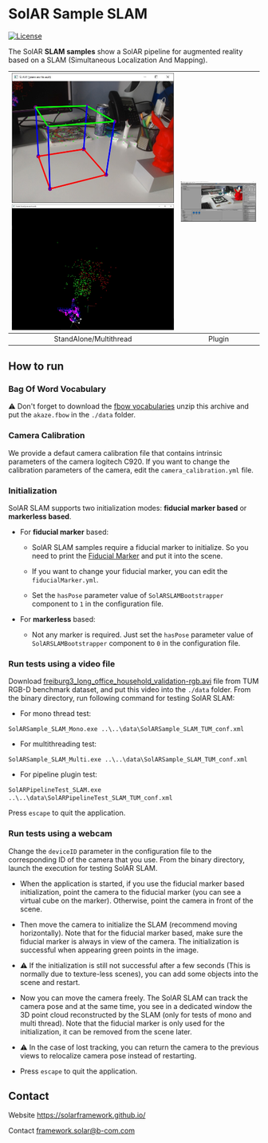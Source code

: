 # SolAR Sample SLAM

[![License](https://img.shields.io/github/license/SolARFramework/Sample-Slam?style=flat-square&label=License)](https://www.apache.org/licenses/LICENSE-2.0)


The SolAR **SLAM samples** show a SolAR pipeline for augmented reality based on a SLAM (Simultaneous Localization And Mapping).


| ![](./SolARSample_SLAM_Multi/cube.jpg) ![](./SolARSample_SLAM_Multi/pointcloud.jpg) | ![](./SolARPipeline_SLAM/plugin.jpg) |
|:-:|:-:|
| StandAlone/Multithread | Plugin | 


## How to run

### Bag Of Word Vocabulary

:warning: Don't forget to download the [fbow vocabularies](https://github.com/SolarFramework/binaries/releases/download/fbow%2F0.0.1%2Fwin/fbow_voc.zip) unzip this archive and put the `akaze.fbow` in the `./data` folder.

### Camera Calibration

We provide a defaut camera calibration file that contains intrinsic parameters of the camera logitech C920.
If you want to change the calibration parameters of the camera, edit the `camera_calibration.yml` file.

### Initialization

SolAR SLAM supports two initialization modes: **fiducial marker based** or **markerless based**.

* For **fiducial marker** based:
	* SolAR SLAM samples require a fiducial marker to initialize. So you need to print the [Fiducial Marker](./SolARSample_SLAM_Mono/FiducialMarker.gif) and put it into the scene.

	* If you want to change your fiducial marker, you can edit the `fiducialMarker.yml`.
	
	* Set the `hasPose` parameter value of `SolARSLAMBootstrapper` component to `1` in the configuration file.
	
* For **markerless** based:
    * Not any marker is required. Just set the `hasPose` parameter value of `SolARSLAMBootstrapper` component to `0` in the configuration file.

### Run tests using a video file

Download [freiburg3_long_office_household_validation-rgb.avi](https://vision.in.tum.de/rgbd/dataset/freiburg3/rgbd_dataset_freiburg3_long_office_household_validation-rgb.avi) file from TUM RGB-D benchmark dataset, and put this video into the `./data` folder.
From the binary directory, run following command for testing SolAR SLAM:

* For mono thread test:
<pre><code>SolARSample_SLAM_Mono.exe ..\..\data\SolARSample_SLAM_TUM_conf.xml</code></pre>

* For multithreading test:
<pre><code>SolARSample_SLAM_Multi.exe ..\..\data\SolARSample_SLAM_TUM_conf.xml</code></pre>

* For pipeline plugin test:
<pre><code>SolARPipelineTest_SLAM.exe ..\..\data\SolARPipelineTest_SLAM_TUM_conf.xml</code></pre>

Press `escape` to quit the application.

### Run tests using a webcam

Change the `deviceID` parameter in the configuration file to the corresponding ID of the camera that you use. From the binary directory, launch the execution for testing SolAR SLAM.

*  When the application is started, if you use the fiducial marker based initialization, point the camera to the fiducial marker (you can see a virtual cube on the marker). Otherwise, point the camera in front of the scene.

* Then move the camera to initialize the SLAM (recommend moving horizontally). Note that for the fiducial marker based, make sure the fiducial marker is always in view of the camera. The initialization is successful when appearing green points in the image.

* :warning: If the initialization is still not successful after a few seconds (This is normally due to texture-less scenes), you can add some objects into the scene and restart.

* Now you can move the camera freely. The SolAR SLAM can track the camera pose and at the same time, you see in a dedicated window the 3D point cloud reconstructed by the SLAM (only for tests of mono and multi thread). Note that the fiducial marker is only used for the initialization, it can be removed from the scene later.

* :warning: In the case of lost tracking, you can return the camera to the previous views to relocalize camera pose instead of restarting.

* Press `escape` to quit the application.

## Contact 
Website https://solarframework.github.io/

Contact framework.solar@b-com.com



